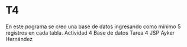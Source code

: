 # T4
En este pograma se creo una base de datos ingresando como mínimo 5 registros en cada tabla.
Actividad 4 Base de datos
Tarea 4 JSP Ayker Hernández
